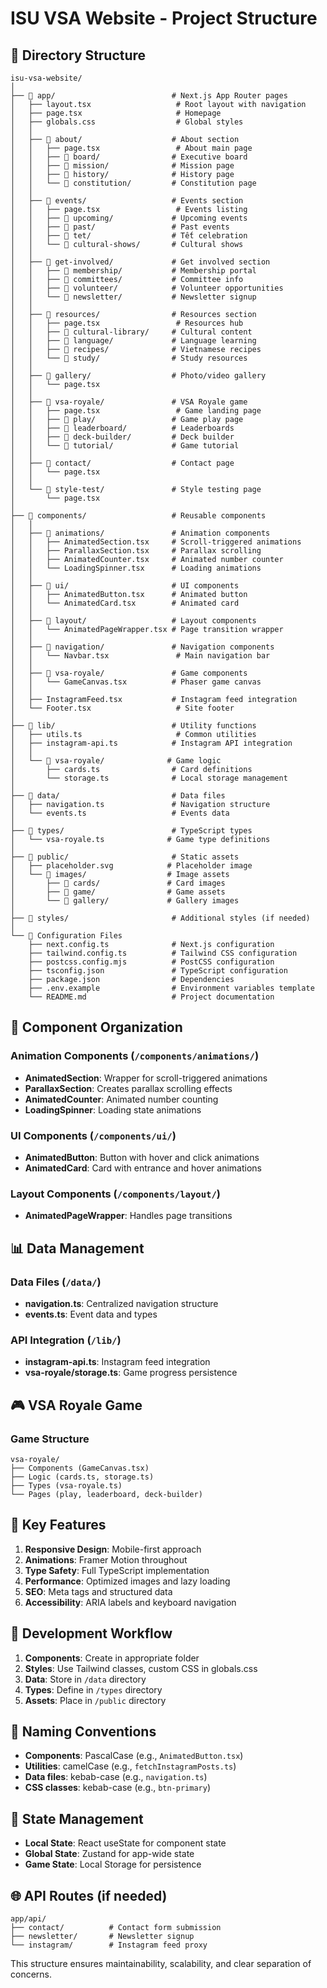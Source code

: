 # ISU VSA Website - Project Structure

## 📁 Directory Structure

```
isu-vsa-website/
│
├── 📂 app/                          # Next.js App Router pages
│   ├── layout.tsx                   # Root layout with navigation
│   ├── page.tsx                     # Homepage
│   ├── globals.css                  # Global styles
│   │
│   ├── 📂 about/                    # About section
│   │   ├── page.tsx                 # About main page
│   │   ├── 📂 board/                # Executive board
│   │   ├── 📂 mission/              # Mission page
│   │   ├── 📂 history/              # History page
│   │   └── 📂 constitution/         # Constitution page
│   │
│   ├── 📂 events/                   # Events section
│   │   ├── page.tsx                 # Events listing
│   │   ├── 📂 upcoming/             # Upcoming events
│   │   ├── 📂 past/                 # Past events
│   │   ├── 📂 tet/                  # Tết celebration
│   │   └── 📂 cultural-shows/       # Cultural shows
│   │
│   ├── 📂 get-involved/             # Get involved section
│   │   ├── 📂 membership/           # Membership portal
│   │   ├── 📂 committees/           # Committee info
│   │   ├── 📂 volunteer/            # Volunteer opportunities
│   │   └── 📂 newsletter/           # Newsletter signup
│   │
│   ├── 📂 resources/                # Resources section
│   │   ├── page.tsx                 # Resources hub
│   │   ├── 📂 cultural-library/     # Cultural content
│   │   ├── 📂 language/             # Language learning
│   │   ├── 📂 recipes/              # Vietnamese recipes
│   │   └── 📂 study/                # Study resources
│   │
│   ├── 📂 gallery/                  # Photo/video gallery
│   │   └── page.tsx
│   │
│   ├── 📂 vsa-royale/               # VSA Royale game
│   │   ├── page.tsx                 # Game landing page
│   │   ├── 📂 play/                 # Game play page
│   │   ├── 📂 leaderboard/          # Leaderboards
│   │   ├── 📂 deck-builder/         # Deck builder
│   │   └── 📂 tutorial/             # Game tutorial
│   │
│   ├── 📂 contact/                  # Contact page
│   │   └── page.tsx
│   │
│   └── 📂 style-test/               # Style testing page
│       └── page.tsx
│
├── 📂 components/                   # Reusable components
│   │
│   ├── 📂 animations/               # Animation components
│   │   ├── AnimatedSection.tsx     # Scroll-triggered animations
│   │   ├── ParallaxSection.tsx     # Parallax scrolling
│   │   ├── AnimatedCounter.tsx     # Animated number counter
│   │   └── LoadingSpinner.tsx      # Loading animations
│   │
│   ├── 📂 ui/                       # UI components
│   │   ├── AnimatedButton.tsx      # Animated button
│   │   └── AnimatedCard.tsx        # Animated card
│   │
│   ├── 📂 layout/                   # Layout components
│   │   └── AnimatedPageWrapper.tsx # Page transition wrapper
│   │
│   ├── 📂 navigation/               # Navigation components
│   │   └── Navbar.tsx               # Main navigation bar
│   │
│   ├── 📂 vsa-royale/               # Game components
│   │   └── GameCanvas.tsx          # Phaser game canvas
│   │
│   ├── InstagramFeed.tsx           # Instagram feed integration
│   └── Footer.tsx                   # Site footer
│
├── 📂 lib/                          # Utility functions
│   ├── utils.ts                     # Common utilities
│   ├── instagram-api.ts            # Instagram API integration
│   │
│   └── 📂 vsa-royale/              # Game logic
│       ├── cards.ts                # Card definitions
│       └── storage.ts              # Local storage management
│
├── 📂 data/                         # Data files
│   ├── navigation.ts               # Navigation structure
│   └── events.ts                   # Events data
│
├── 📂 types/                        # TypeScript types
│   └── vsa-royale.ts              # Game type definitions
│
├── 📂 public/                       # Static assets
│   ├── placeholder.svg            # Placeholder image
│   └── 📂 images/                  # Image assets
│       ├── 📂 cards/               # Card images
│       ├── 📂 game/                # Game assets
│       └── 📂 gallery/             # Gallery images
│
├── 📂 styles/                       # Additional styles (if needed)
│
└── 📄 Configuration Files
    ├── next.config.ts              # Next.js configuration
    ├── tailwind.config.ts          # Tailwind CSS configuration
    ├── postcss.config.mjs          # PostCSS configuration
    ├── tsconfig.json               # TypeScript configuration
    ├── package.json                # Dependencies
    ├── .env.example                # Environment variables template
    └── README.md                   # Project documentation
```

## 🎨 Component Organization

### Animation Components (`/components/animations/`)

- **AnimatedSection**: Wrapper for scroll-triggered animations
- **ParallaxSection**: Creates parallax scrolling effects
- **AnimatedCounter**: Animated number counting
- **LoadingSpinner**: Loading state animations

### UI Components (`/components/ui/`)

- **AnimatedButton**: Button with hover and click animations
- **AnimatedCard**: Card with entrance and hover animations

### Layout Components (`/components/layout/`)

- **AnimatedPageWrapper**: Handles page transitions

## 📊 Data Management

### Data Files (`/data/`)

- **navigation.ts**: Centralized navigation structure
- **events.ts**: Event data and types

### API Integration (`/lib/`)

- **instagram-api.ts**: Instagram feed integration
- **vsa-royale/storage.ts**: Game progress persistence

## 🎮 VSA Royale Game

### Game Structure

```
vsa-royale/
├── Components (GameCanvas.tsx)
├── Logic (cards.ts, storage.ts)
├── Types (vsa-royale.ts)
└── Pages (play, leaderboard, deck-builder)
```

## 🔧 Key Features

1. **Responsive Design**: Mobile-first approach
2. **Animations**: Framer Motion throughout
3. **Type Safety**: Full TypeScript implementation
4. **Performance**: Optimized images and lazy loading
5. **SEO**: Meta tags and structured data
6. **Accessibility**: ARIA labels and keyboard navigation

## 🚀 Development Workflow

1. **Components**: Create in appropriate folder
2. **Styles**: Use Tailwind classes, custom CSS in globals.css
3. **Data**: Store in `/data` directory
4. **Types**: Define in `/types` directory
5. **Assets**: Place in `/public` directory

## 📝 Naming Conventions

- **Components**: PascalCase (e.g., `AnimatedButton.tsx`)
- **Utilities**: camelCase (e.g., `fetchInstagramPosts.ts`)
- **Data files**: kebab-case (e.g., `navigation.ts`)
- **CSS classes**: kebab-case (e.g., `btn-primary`)

## 🔄 State Management

- **Local State**: React useState for component state
- **Global State**: Zustand for app-wide state
- **Game State**: Local Storage for persistence

## 🌐 API Routes (if needed)

```
app/api/
├── contact/          # Contact form submission
├── newsletter/       # Newsletter signup
└── instagram/        # Instagram feed proxy
```

This structure ensures maintainability, scalability, and clear separation of concerns.
